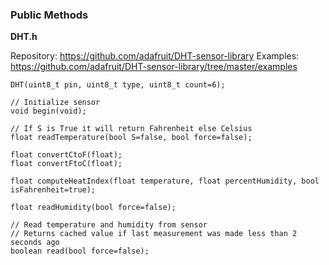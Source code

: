 ### Public Methods

**DHT.h**

Repository: https://github.com/adafruit/DHT-sensor-library
Examples: https://github.com/adafruit/DHT-sensor-library/tree/master/examples

    DHT(uint8_t pin, uint8_t type, uint8_t count=6);

    // Initialize sensor
    void begin(void);

    // If S is True it will return Fahrenheit else Celsius
    float readTemperature(bool S=false, bool force=false);

    float convertCtoF(float);
    float convertFtoC(float);

    float computeHeatIndex(float temperature, float percentHumidity, bool isFahrenheit=true);

    float readHumidity(bool force=false);

    // Read temperature and humidity from sensor
    // Returns cached value if last measurement was made less than 2 seconds ago
    boolean read(bool force=false);
